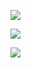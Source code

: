 <img src='https://g.gravizo.com/svg?
  digraph G {
    label = "Slums"
    labelloc = "t"
    fontsize = 24
    pad = 0.25
    "Infestation: Theft" -> "Heist: Attacking" -> "Caught!"
  }
'>

<img src='https://g.gravizo.com/svg?
  digraph G {
    label = "Town Hall"
    labelloc = "t"
    fontsize = 24
    pad = 0.25
    "Infestation: Investigate" -> "Heist - attacking" -> "Caught!"
  }
'>

<img src='https://g.gravizo.com/svg?
  digraph G {
    label = "Town Hall"
    labelloc = "t"
    fontsize = 24
    pad = 0.25
    "Infestation: Investigate" -> ""
  }
'>

